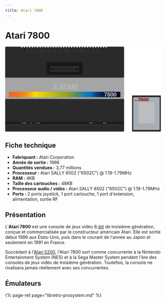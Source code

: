 ```yaml
---
title: Atari 7800
---
```


# Atari 7800

![](./atari-7800/image%20%28229%29.png)

## Fiche technique

* **Fabriquant :** Atari Corporation
* **Année de sortie :** 1986
* **Quantités vendues :** 3,77 millions
* **Processeur :** Atari SALLY 6502 \("6502C"\) @ 1.19-1.79MHz
* **RAM :** 4KB
* **Taille des cartouches :** 48KB
* **Processeur audio / vidéo :** Atari SALLY 6502 \("6502C"\) @ 1.19-1.79MHz
* **Ports :** 2 ports joystick, 1 port cartouche, 1 port d'extension, alimentation, sortie RF

## Présentation

L'**Atari 7800** est une console de jeux vidéo 8[-bit](https://fr.wikipedia.org/wiki/8-bit) de troisième génération, conçue et commercialisée par le constructeur américain Atari. Elle est sortie début 1986 aux États-Unis, puis dans le courant de l'année au Japon et seulement en 1991 en France.

Succédant à l'[Atari 5200](https://fr.wikipedia.org/wiki/Atari_5200), l'Atari 7800 sort comme concurrente à la Nintendo Entertainment System \(NES\) et à la Sega Master System pendant l'ère des consoles de jeux vidéo de troisième génération. Toutefois, la console ne rivalisera jamais réellement avec ses concurrentes.

## Émulateurs

{% page-ref page="libretro-prosystem.md" %}

